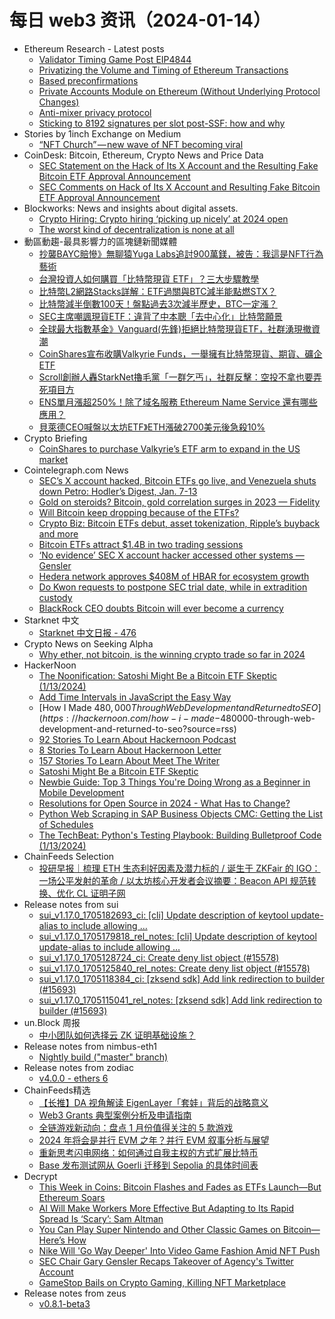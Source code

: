 # 每日 web3 资讯（2024-01-14）

- Ethereum Research - Latest posts
  - [Validator Timing Game Post EIP4844](https://ethresear.ch/t/validator-timing-game-post-eip4844/18129#post_7)
  - [Privatizing the Volume and Timing of Ethereum Transactions](https://ethresear.ch/t/privatizing-the-volume-and-timing-of-ethereum-transactions/16184#post_6)
  - [Based preconfirmations](https://ethresear.ch/t/based-preconfirmations/17353#post_11)
  - [Private Accounts Module on Ethereum (Without Underlying Protocol Changes)](https://ethresear.ch/t/private-accounts-module-on-ethereum-without-underlying-protocol-changes/16297#post_6)
  - [Anti-mixer privacy protocol](https://ethresear.ch/t/anti-mixer-privacy-protocol/16687#post_2)
  - [Sticking to 8192 signatures per slot post-SSF: how and why](https://ethresear.ch/t/sticking-to-8192-signatures-per-slot-post-ssf-how-and-why/17989?page=3#post_48)
- Stories by 1inch Exchange on Medium
  - [“NFT Church” — new wave of NFT becoming viral](https://medium.com/nft-market/nft-church-new-wave-of-nft-becoming-viral-b39d2ee446c1?source=rss-c4f4cadf8a31------2)
- CoinDesk: Bitcoin, Ethereum, Crypto News and Price Data
  - [SEC Statement on the Hack of Its X Account and the Resulting Fake Bitcoin ETF Approval Announcement](https://www.coindesk.com/business/2024/01/13/sec-statement-on-the-hack-of-its-x-account-and-the-resulting-fake-bitcoin-etf-approval-announcement/?utm_medium=referral&utm_source=rss&utm_campaign=headlines)
  - [SEC Comments on Hack of Its X Account and Resulting Fake Bitcoin ETF Approval Announcement](https://www.coindesk.com/policy/2024/01/13/sec-says-other-systems-secure-after-x-account-hack/?utm_medium=referral&utm_source=rss&utm_campaign=headlines)
- Blockworks: News and insights about digital assets.
  - [Crypto Hiring: Crypto hiring ‘picking up nicely’ at 2024 open](https://blockworks.co/news/crypto-dodges-tech-market-layoffs)
  - [The worst kind of decentralization is none at all](https://blockworks.co/news/the-worst-kind-of-decentralization-is-none-at-all)
- 動區動趨-最具影響力的區塊鏈新聞媒體
  - [抄襲BAYC賠慘》無聊猿Yuga Labs追討900萬鎂，被告：我這是NFT行為藝術](https://www.blocktempo.com/yuga-labs-expected-to-be-awarded-9-million-in-legal-fees/)
  - [台灣投資人如何購買「比特幣現貨 ETF」？三大步驟教學](https://www.blocktempo.com/how-do-taiwanese-investors-buy-u-s-bitcoin-spot-etfs/)
  - [比特幣L2網路Stacks詳解：ETF過關與BTC減半能點燃STX？](https://www.blocktempo.com/what-is-bitcoin-layer-2-solution-stacks/)
  - [比特幣減半倒數100天！盤點過去3次減半歷史，BTC一定漲？](https://www.blocktempo.com/bitcoins-halving-countdown-is-less-than-200-days-away/)
  - [SEC主席嘲諷現貨ETF：違背了中本聰「去中心化」比特幣願景](https://www.blocktempo.com/gary-gensler-says-bitcoin-spot-etf-goes-against-satoshi-nakamotos-decentralization-vision/)
  - [全球最大指數基金》Vanguard(先鋒)拒絕比特幣現貨ETF，社群湧現撤資潮](https://www.blocktempo.com/vanguard-group-rejects-bitcoin-spot-etf-trading-and-faces-community-boycott/)
  - [CoinShares宣布收購Valkyrie Funds，一舉擁有比特幣現貨、期貨、礦企ETF](https://www.blocktempo.com/coinshares-acquires-valkyrie-funds/)
  - [Scroll創辦人轟StarkNet擼毛黨「一群乞丐」，社群反擊：空投不拿也要弄死項目方](https://www.blocktempo.com/toghrul-maharramov-blasts-airdrop-hunters-as-beggars/)
  - [ENS單月漲超250%！除了域名服務 Ethereum Name Service 還有哪些應用？](https://www.blocktempo.com/what-is-ethereum-name-service/)
  - [貝萊德CEO喊盤以太坊ETF》ETH漲破2700美元後急殺10%](https://www.blocktempo.com/larry-fink-says-he-sees-the-value-of-eth-etf/)
- Crypto Briefing
  - [CoinShares to purchase Valkyrie’s ETF arm to expand in the US market](https://cryptobriefing.com/coinshares-purchase-valkyries-etf-arm-expand-market/?utm_source=feed&utm_medium=rss)
- Cointelegraph.com News
  - [SEC’s X account hacked, Bitcoin ETFs go live, and Venezuela shuts down Petro: Hodler’s Digest, Jan. 7-13](https://cointelegraph.com/magazine/sec-hacked-bitcoin-etfs-go-live-venezuela-shuts-down-petro-hodlers-digest-jan-7-13/)
  - [Gold on steroids? Bitcoin, gold correlation surges in 2023 — Fidelity](https://cointelegraph.com/news/bitcoin-gold-correlation-surges-2023)
  - [Will Bitcoin keep dropping because of the ETFs?](https://cointelegraph.com/news/bitcoin-keep-dropping-because-etfs)
  - [Crypto Biz: Bitcoin ETFs debut, asset tokenization, Ripple’s buyback and more](https://cointelegraph.com/news/crypto-biz-bitcoin-etfs-tokenization-ripple-buyback)
  - [Bitcoin ETFs attract $1.4B in two trading sessions](https://cointelegraph.com/news/bitcoin-etfs-attract-1-billion-two-trading-sessions)
  - [‘No evidence’ SEC X account hacker accessed other systems — Gensler](https://cointelegraph.com/news/sec-gensler-assures-no-system-access-in-response-to-x-account-breach)
  - [Hedera network approves $408M of HBAR for ecosystem growth](https://cointelegraph.com/news/hedera-network-approves-408m-worth-hbar-allocation-for-ecosystem-growth)
  - [Do Kwon requests to postpone SEC trial date, while in extradition custody](https://cointelegraph.com/news/terraform-labs-do-kwon-court-trial-date)
  - [BlackRock CEO doubts Bitcoin will ever become a currency](https://cointelegraph.com/news/blackrock-ceo-larry-fink-bitcoin-currency)
- Starknet 中文
  - [Starknet 中文日报 - 476](https://starknetzh.substack.com/p/starknet-476)
- Crypto News on Seeking Alpha
  - [Why ether, not bitcoin, is the winning crypto trade so far in 2024](https://seekingalpha.com/news/4054803-why-ether-is-the-winning-crypto-trade-so-far-in-2024-not-bitcoin?utm_source=feed_news_crypto&utm_medium=referral&feed_item_type=news)
- HackerNoon
  - [The Noonification: Satoshi Might Be a Bitcoin ETF Skeptic (1/13/2024)](https://hackernoon.com/1-13-2024-noonification?source=rss)
  - [Add Time Intervals in JavaScript the Easy Way](https://hackernoon.com/add-time-intervals-in-javascript-the-easy-way?source=rss)
  - [How I Made $480,000 Through Web Development and Returned to SEO](https://hackernoon.com/how-i-made-$480000-through-web-development-and-returned-to-seo?source=rss)
  - [92 Stories To Learn About Hackernoon Podcast](https://hackernoon.com/92-stories-to-learn-about-hackernoon-podcast?source=rss)
  - [8 Stories To Learn About Hackernoon Letter](https://hackernoon.com/8-stories-to-learn-about-hackernoon-letter?source=rss)
  - [157 Stories To Learn About Meet The Writer](https://hackernoon.com/157-stories-to-learn-about-meet-the-writer?source=rss)
  - [Satoshi Might Be a Bitcoin ETF Skeptic](https://hackernoon.com/satoshi-might-be-a-bitcoin-etf-skeptic?source=rss)
  - [Newbie Guide: Top 3 Things You're Doing Wrong as a Beginner in Mobile Development](https://hackernoon.com/newbie-guide-top-3-things-youre-doing-wrong-as-a-beginner-in-mobile-development?source=rss)
  - [Resolutions for Open Source in 2024 - What Has to Change?](https://hackernoon.com/resolutions-for-open-source-in-2024-what-has-to-change?source=rss)
  - [Python Web Scraping in SAP Business Objects CMC: Getting the List of Schedules](https://hackernoon.com/python-web-scraping-in-sap-business-objects-cmc-getting-the-list-of-schedules?source=rss)
  - [The TechBeat: Python's Testing Playbook: Building Bulletproof Code (1/13/2024)](https://hackernoon.com/1-13-2024-techbeat?source=rss)
- ChainFeeds Selection
  - [投研早报｜梳理 ETH 生态利好因素及潜力标的 / 诞生于 ZKFair 的 IGO：一场公平发射的革命 / 以太坊核心开发者会议摘要：Beacon API 规范转换、优化 CL 证明子网](https://substack.chainfeeds.xyz/p/eth-zkfair-igo-beacon-api-cl)
- Release notes from sui
  - [sui_v1.17.0_1705182693_ci: [cli] Update description of keytool update-alias to include allowing …](https://github.com/MystenLabs/sui/releases/tag/sui_v1.17.0_1705182693_ci)
  - [sui_v1.17.0_1705179818_rel_notes: [cli] Update description of keytool update-alias to include allowing …](https://github.com/MystenLabs/sui/releases/tag/sui_v1.17.0_1705179818_rel_notes)
  - [sui_v1.17.0_1705128724_ci: Create deny list object (#15578)](https://github.com/MystenLabs/sui/releases/tag/sui_v1.17.0_1705128724_ci)
  - [sui_v1.17.0_1705125840_rel_notes: Create deny list object (#15578)](https://github.com/MystenLabs/sui/releases/tag/sui_v1.17.0_1705125840_rel_notes)
  - [sui_v1.17.0_1705118384_ci: [zksend sdk] Add link redirection to builder (#15693)](https://github.com/MystenLabs/sui/releases/tag/sui_v1.17.0_1705118384_ci)
  - [sui_v1.17.0_1705115041_rel_notes: [zksend sdk] Add link redirection to builder (#15693)](https://github.com/MystenLabs/sui/releases/tag/sui_v1.17.0_1705115041_rel_notes)
- un.Block 周报
  - [中小团队如何选择云 ZK 证明基础设施？](https://unblock256.substack.com/p/zk)
- Release notes from nimbus-eth1
  - [Nightly build ("master" branch)](https://github.com/status-im/nimbus-eth1/releases/tag/nightly)
- Release notes from zodiac
  - [v4.0.0 - ethers 6](https://github.com/gnosisguild/zodiac/releases/tag/v4.0.0)
- ChainFeeds精选
  - [【长推】DA 视角解读 EigenLayer「套娃」背后的战略意义](https://twitter.com/tmel0211/status/1746008629927428191)
  - [Web3 Grants 典型案例分析及申请指南](https://mp.weixin.qq.com/s/go62FGCKCZSKJ4RfTWAN0Q)
  - [全链游戏新动向：盘点 1 月份值得关注的 5 款游戏](https://www.techflowpost.com/article/detail_15695.html)
  - [2024 年将会是并行 EVM 之年？并行 EVM 叙事分析与展望](https://medium.com/@hotcoinglobalofficial/2024-%E5%B9%B4%E5%B0%87%E6%9C%83%E6%98%AF%E4%B8%A6%E8%A1%8Cevm%E4%B9%8B%E5%B9%B4-%E4%B8%A6%E8%A1%8Cevm%E6%95%98%E4%BA%8B%E5%88%86%E6%9E%90%E8%88%87%E5%B1%95%E6%9C%9B-b52658daf49d)
  - [重新思考闪电网络：如何通过自我主权的方式扩展比特币](https://www.btcstudy.org/2024/01/12/rethinking-lightning-by-benthecarman/)
  - [Base 发布测试网从 Goerli 迁移到 Sepolia 的具体时间表](https://base.mirror.xyz/-1DzslYOS7HRrbOrHdcz5sZmfIF_tpxJ-NRvcMmZ75c)
- Decrypt
  - [This Week in Coins: Bitcoin Flashes and Fades as ETFs Launch—But Ethereum Soars](https://decrypt.co/212773/this-week-coins-bitcoin-fanaticism-flashes-fades-etfs-launch-ethereum-soars)
  - [AI Will Make Workers More Effective But Adapting to Its Rapid Spread Is ‘Scary’: Sam Altman](https://decrypt.co/212793/sam-altman-openai-bill-gates-microsoft)
  - [You Can Play Super Nintendo and Other Classic Games on Bitcoin—Here’s How](https://decrypt.co/212729/you-can-play-super-nintendo-classic-games-bitcoin-heres-how)
  - [Nike Will 'Go Way Deeper' Into Video Game Fashion Amid NFT Push](https://decrypt.co/212723/nike-will-go-way-deeper-video-game-fashion-amid-nft-push)
  - [SEC Chair Gary Gensler Recaps Takeover of Agency's Twitter Account](https://decrypt.co/212765/sec-chair-gary-gensler-addresses-cyberattack-on-agencys-twitter-account)
  - [GameStop Bails on Crypto Gaming, Killing NFT Marketplace](https://decrypt.co/212761/gamestop-bails-on-crypto-gaming-killing-nft-marketplace)
- Release notes from zeus
  - [v0.8.1-beta3](https://github.com/ZeusLN/zeus/releases/tag/v0.8.1-beta3)
